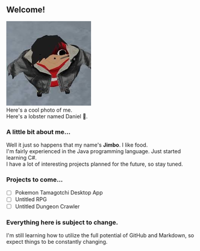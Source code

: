 ## Welcome!

![Image of Jimbo](jimbo.jpg)<br>
Here's a cool photo of me.<br>
Here's a lobster named Daniel 🦞.

### A little bit about me...

Well it just so happens that my name's **Jimbo**. I like food.<br>
I'm fairly experienced in the Java programming language. Just started learning C#.<br>
I have a lot of interesting projects planned for the future, so stay tuned.

### Projects to come...

- [ ] Pokemon Tamagotchi Desktop App
- [ ] Untitled RPG
- [ ] Untitled Dungeon Crawler

### Everything here is subject to change.

I'm still learning how to utilize the full potential of GitHub and Markdown, so expect things to be constantly changing.
